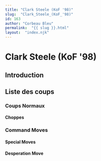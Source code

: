 ```yaml
---
title: "Clark Steele (KoF '98)"
slug:  "Clark_Steele_(KoF_'98)"
id: 163
author: "Corbeau Bleu"
permalink:  "{{ slug }}.html"
layout:  "index.njk"
---
```


# Clark Steele (KoF '98)

## Introduction

## Liste des coups

### Coups Normaux

#### Choppes

### Command Moves

#### Special Moves

#### Desperation Move
